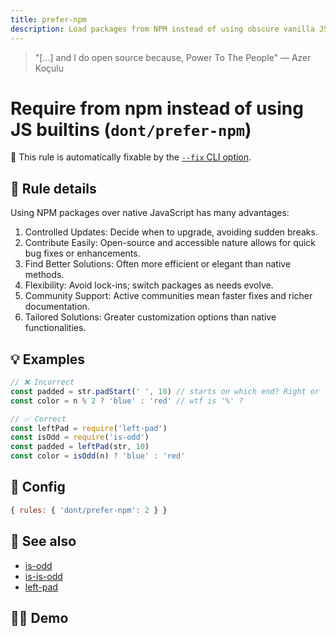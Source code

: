 ```yaml
---
title: prefer-npm
description: Load packages from NPM instead of using obscure vanilla JS
---
```


<script setup lang="ts">
import CodeEditor from '../../.vitepress/theme/components/code-editor.vue';
import {ruleName, presetConfigs, initialText} from '../../src/sample-code/prefer-npm.js';
</script>

> "[...] and I do open source because, Power To The People" — Azer Koçulu

# Require from npm instead of using JS builtins (`dont/prefer-npm`)

🔧 This rule is automatically fixable by the [`--fix` CLI option](https://eslint.org/docs/latest/user-guide/command-line-interface#--fix).

<!-- end auto-generated rule header -->

## 📖 Rule details

Using NPM packages over native JavaScript has many advantages:

1. Controlled Updates: Decide when to upgrade, avoiding sudden breaks.
2. Contribute Easily: Open-source and accessible nature allows for quick bug fixes or enhancements.
3. Find Better Solutions: Often more efficient or elegant than native methods.
4. Flexibility: Avoid lock-ins; switch packages as needs evolve.
5. Community Support: Active communities mean faster fixes and richer documentation.
6. Tailored Solutions: Greater customization options than native functionalities.

## 💡 Examples

```js
// ❌ Incorrect
const padded = str.padStart(' ', 10) // starts on which end? Right or left?
const color = n % 2 ? 'blue' : 'red' // wtf is '%' ?

// ✅ Correct
const leftPad = require('left-pad')
const isOdd = require('is-odd')
const padded = leftPad(str, 10)
const color = isOdd(n) ? 'blue' : 'red'
```

## 🔧 Config

```js
{ rules: { 'dont/prefer-npm': 2 } }
```

## 🔗 See also

- [is-odd](https://www.npmjs.com/package/is-odd)
- [is-is-odd](https://www.npmjs.com/package/is-is-odd)
- [left-pad](https://www.npmjs.com/package/left-pad)

## 🧑‍💻 Demo

<CodeEditor :rule="ruleName" :text="initialText" :presetConfigs="presetConfigs" />
